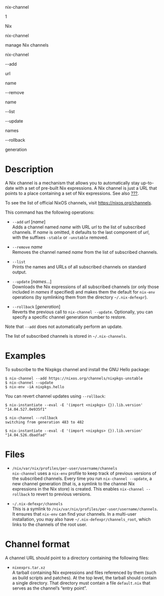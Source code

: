 nix-channel

1

Nix

nix-channel

manage Nix channels

nix-channel

\--add

url

name

\--remove

name

\--list

\--update

names

\--rollback

generation

# Description

A Nix channel is a mechanism that allows you to automatically stay
up-to-date with a set of pre-built Nix expressions. A Nix channel is
just a URL that points to a place containing a set of Nix expressions.
See also [???](#sec-channels).

To see the list of official NixOS channels, visit
<https://nixos.org/channels>.

This command has the following operations:

  - `--add` *url* \[*name*\]  
    Adds a channel named *name* with URL *url* to the list of subscribed
    channels. If *name* is omitted, it defaults to the last component of
    *url*, with the suffixes `-stable` or `-unstable` removed.

  - `--remove` *name*  
    Removes the channel named *name* from the list of subscribed
    channels.

  - `--list`  
    Prints the names and URLs of all subscribed channels on standard
    output.

  - `--update` \[*names*…\]  
    Downloads the Nix expressions of all subscribed channels (or only
    those included in *names* if specified) and makes them the default
    for `nix-env` operations (by symlinking them from the directory
    `~/.nix-defexpr`).

  - `--rollback` \[*generation*\]  
    Reverts the previous call to `nix-channel
                    --update`. Optionally, you can specify a specific channel generation
    number to restore.

Note that `--add` does not automatically perform an update.

The list of subscribed channels is stored in `~/.nix-channels`.

# Examples

To subscribe to the Nixpkgs channel and install the GNU Hello package:

    $ nix-channel --add https://nixos.org/channels/nixpkgs-unstable
    $ nix-channel --update
    $ nix-env -iA nixpkgs.hello

You can revert channel updates using `--rollback`:

    $ nix-instantiate --eval -E '(import <nixpkgs> {}).lib.version'
    "14.04.527.0e935f1"
    
    $ nix-channel --rollback
    switching from generation 483 to 482
    
    $ nix-instantiate --eval -E '(import <nixpkgs> {}).lib.version'
    "14.04.526.dbadfad"

# Files

  - `/nix/var/nix/profiles/per-user/username/channels`  
    `nix-channel` uses a `nix-env` profile to keep track of previous
    versions of the subscribed channels. Every time you run `nix-channel
    --update`, a new channel generation (that is, a symlink to the
    channel Nix expressions in the Nix store) is created. This enables
    `nix-channel --rollback` to revert to previous versions.

  - `~/.nix-defexpr/channels`  
    This is a symlink to
    `/nix/var/nix/profiles/per-user/username/channels`. It ensures that
    `nix-env` can find your channels. In a multi-user installation, you
    may also have `~/.nix-defexpr/channels_root`, which links to the
    channels of the root user.

# Channel format

A channel URL should point to a directory containing the following
files:

  - `nixexprs.tar.xz`  
    A tarball containing Nix expressions and files referenced by them
    (such as build scripts and patches). At the top level, the tarball
    should contain a single directory. That directory must contain a
    file `default.nix` that serves as the channel’s “entry point”.
